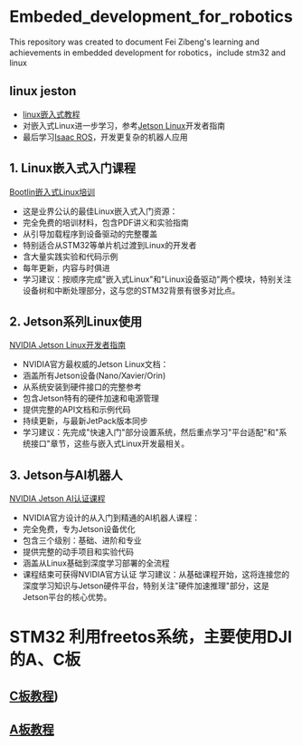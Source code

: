 # Embeded_development_for_robotics
This repository was created to document Fei Zibeng's learning and achievements in embedded development for robotics，include stm32 and linux
## linux jeston
- [linux嵌入式教程](https://bootlin.com/training/embedded-linux/)
- 对嵌入式Linux进一步学习，参考[Jetson Linux](https://docs.nvidia.com/jetson/archives/r34.1/DeveloperGuide/index.html)开发者指南
- 最后学习[Isaac ROS](https://github.com/NVIDIA-ISAAC-ROS/isaac_ros_common)，开发更复杂的机器人应用
## 1. Linux嵌入式入门课程
[Bootlin嵌入式Linux培训](https://bootlin.com/training/embedded-linux/)
- 这是业界公认的最佳Linux嵌入式入门资源：
- 完全免费的培训材料，包含PDF讲义和实验指南
- 从引导加载程序到设备驱动的完整覆盖
- 特别适合从STM32等单片机过渡到Linux的开发者
- 含大量实践实验和代码示例
- 每年更新，内容与时俱进
- 学习建议：按顺序完成"嵌入式Linux"和"Linux设备驱动"两个模块，特别关注设备树和中断处理部分，这与您的STM32背景有很多对比点。
## 2. Jetson系列Linux使用
[NVIDIA Jetson Linux开发者指南](https://docs.nvidia.com/jetson/jetpack/index.html)
- NVIDIA官方最权威的Jetson Linux文档：
- 涵盖所有Jetson设备(Nano/Xavier/Orin)
- 从系统安装到硬件接口的完整参考
- 包含Jetson特有的硬件加速和电源管理
- 提供完整的API文档和示例代码
- 持续更新，与最新JetPack版本同步
- 学习建议：先完成"快速入门"部分设置系统，然后重点学习"平台适配"和"系统接口"章节，这些与嵌入式Linux开发最相关。
## 3. Jetson与AI机器人
[NVIDIA Jetson AI认证课程](https://developer.nvidia.com/embedded/learn/jetson-ai-certification-programs)
- NVIDIA官方设计的从入门到精通的AI机器人课程：
- 完全免费，专为Jetson设备优化
- 包含三个级别：基础、进阶和专业
- 提供完整的动手项目和实验代码
- 涵盖从Linux基础到深度学习部署的全流程
- 课程结束可获得NVIDIA官方认证
学习建议：从基础课程开始，这将连接您的深度学习知识与Jetson硬件平台，特别关注"硬件加速推理"部分，这是Jetson平台的核心优势。
# STM32 利用freetos系统，主要使用DJI的A、C板
## [C板教程](https://github.com/RoboMaster/Development-Board-C-Examples/tree/master))
## [A板教程](https://github.com/RoboMaster/DevelopmentBoard-Examples/tree/master)
